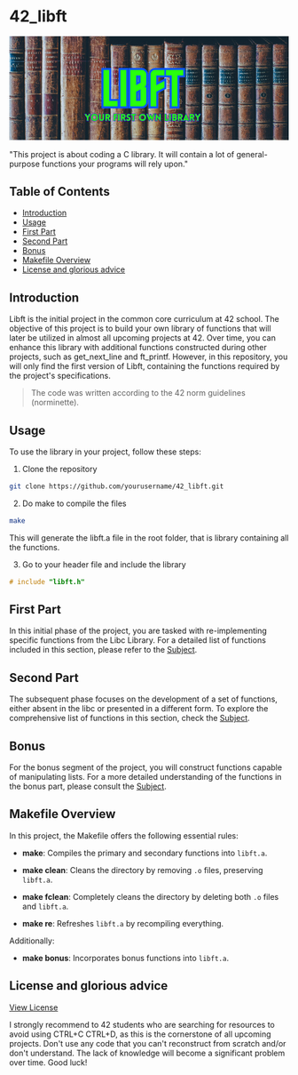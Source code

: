# 42_libft

![Banner](libft.png "libft banner")

"This project is about coding a C library. It will contain a lot of general-purpose functions your programs will rely upon."

## Table of Contents

- [Introduction](#introduction)
- [Usage](#usage)
- [First Part](#first-part)
- [Second Part](#second-part)
- [Bonus](#bonus)
- [Makefile Overview](#makefile-overview)
- [License and glorious advice](#license-and-glorious-advice)

## Introduction

Libft is the initial project in the common core curriculum at 42 school. The objective of this project is to build your own library of functions that will later be utilized in almost all upcoming projects at 42. Over time, you can enhance this library with additional functions constructed during other projects, such as get_next_line and ft_printf. However, in this repository, you will only find the first version of Libft, containing the functions required by the project's specifications.
>The code was written according to the 42 norm guidelines (norminette).
## Usage

To use the library in your project, follow these steps:
1. Clone the repository
```bash
git clone https://github.com/yourusername/42_libft.git
```
2. Do make to compile the files
```bash
make
```
This will generate the libft.a file in the root folder, that is library containing all the functions.

3. Go to your header file and include the library
```C
# include "libft.h"
```

## First Part

In this initial phase of the project, you are tasked with re-implementing specific functions from the Libc Library. For a detailed list of functions included in this section, please refer to the [Subject](subject/1-libft.pdf).

## Second Part

The subsequent phase focuses on the development of a set of functions, either absent in the libc or presented in a different form. To explore the comprehensive list of functions in this section, check the [Subject](subject/1-libft.pdf).

## Bonus

For the bonus segment of the project, you will construct functions capable of manipulating lists. For a more detailed understanding of the functions in the bonus part, please consult the [Subject](subject/1-libft.pdf).

## Makefile Overview

In this project, the Makefile offers the following essential rules:

- **make**: Compiles the primary and secondary functions into `libft.a`.

- **make clean**: Cleans the directory by removing `.o` files, preserving `libft.a`.

- **make fclean**: Completely cleans the directory by deleting both `.o` files and `libft.a`.

- **make re**: Refreshes `libft.a` by recompiling everything.

Additionally:

- **make bonus**: Incorporates bonus functions into `libft.a`.

## License and glorious advice
[View License](LICENSE)

I strongly recommend to 42 students who are searching for resources to avoid using CTRL+C CTRL+D, as this is the cornerstone of all upcoming projects. 
Don't use any code that you can't reconstruct from scratch and/or don't understand. 
The lack of knowledge will become a significant problem over time. 
Good luck!
  
